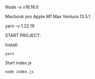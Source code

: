 Node -v
v18.18.0

Macbook pro Apple M1 Max Ventura 13.5.1

yarn -v
1.22.19


START PROJECT:

Install:

```yarn```

Start index.js

```node index.js```
